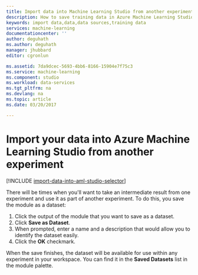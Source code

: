 ```yaml
---
title: Import data into Machine Learning Studio from another experiment | Microsoft Docs
description: How to save training data in Azure Machine Learning Studio and use it in another experiment.
keywords: import data,data,data sources,training data
services: machine-learning
documentationcenter: ''
author: deguhath
ms.author: deguhath
manager: jhubbard
editor: cgronlun

ms.assetid: 7da9dcec-5693-4bb6-8166-15904e7f75c3
ms.service: machine-learning
ms.component: studio
ms.workload: data-services
ms.tgt_pltfrm: na
ms.devlang: na
ms.topic: article
ms.date: 03/20/2017

---
```

# Import your data into Azure Machine Learning Studio from another experiment
[!INCLUDE [import-data-into-aml-studio-selector](../../../includes/machine-learning-import-data-into-aml-studio.md)]

There will be times when you'll want to take an intermediate result from one experiment and use it as part of another experiment. To do this, you save the module as a dataset:

1. Click the output of the module that you want to save as a dataset.
2. Click **Save as Dataset**.
3. When prompted, enter a name and a description that would allow you to identify the dataset easily.
4. Click the **OK** checkmark.

When the save finishes, the dataset will be available for use within any experiment in your workspace. You can find it in the **Saved Datasets** list in the module palette.

